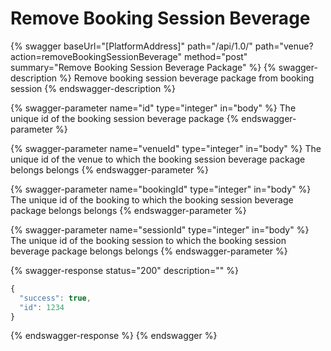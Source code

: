 # Remove Booking Session Beverage

{% swagger baseUrl="[PlatformAddress]" path="/api/1.0/" path="venue?action=removeBookingSessionBeverage" method="post" summary="Remove Booking Session Beverage Package" %}
{% swagger-description %}
Remove booking session beverage package from booking session
{% endswagger-description %}

{% swagger-parameter name="id" type="integer" in="body" %}
The unique id of the booking session beverage package
{% endswagger-parameter %}

{% swagger-parameter name="venueId" type="integer" in="body" %}
The unique id of the venue to which the booking session beverage package belongs belongs
{% endswagger-parameter %}

{% swagger-parameter name="bookingId" type="integer" in="body" %}
The unique id of the booking to which the booking session beverage package belongs belongs
{% endswagger-parameter %}

{% swagger-parameter name="sessionId" type="integer" in="body" %}
The unique id of the booking session to which the booking session beverage package belongs belongs
{% endswagger-parameter %}

{% swagger-response status="200" description="" %}
```javascript
{
  "success": true,
  "id": 1234
}
```
{% endswagger-response %}
{% endswagger %}
